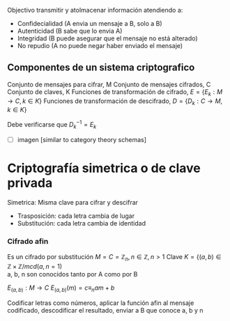 Objectivo transmitir y atolmacenar información atendiendo a:
- Confidecialidad (A envia un mensaje a B, solo a B)
- Autenticidad (B sabe que lo envia A)
- Integridad (B puede asegurar que el mensaje no está alterado)
- No repudio (A no puede negar haber enviado el mensaje)

## Componentes de un sistema criptografico
Conjunto de mensajes para cifrar, M
Conjunto de mensajes cifrados, C
Conjunto de claves, K
Funciones de transformación de cifrado, $E = \{E_k:M\to C, k\in K\}$
Funciones de transformación de descifrado, $D = \{D_k:C\to M, k\in K\}$

Debe verificarse que $D_k^{-1} = E_k$ 
- [ ] imagen [similar to category theory schemas]

# Criptografía simetrica o de clave privada
Simetrica: Misma clave para cifrar y descifrar
- Trasposición: cada letra cambia de lugar
- Substitución: cada letra cambia de identidad

### Cifrado afin
Es un cifrado por substitución
$M=C=\mathbb Z_n, n\in\mathbb Z, n > 1$
Clave $K = \{(a, b)\in\mathbb Z \times \mathbb Z / mcd(a, n = 1)$  
a, b, n son conocidos tanto por A como por B

$E_{(a, b)}: M\to C$ 
$E_{(a, b)}(m) = c\equiv_n am+b$

Codificar letras como números, aplicar la función afin al mensaje codificado, descodificar el resultado, enviar a B que conoce a, b y n

